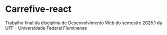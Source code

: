 # Carrefive-react
Trabalho final da disciplina de Desenvolvimento Web do semestre 2025.1 da UFF - Universidade Federal Fluminense
